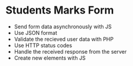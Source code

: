 # Students Marks Form

- Send form data asynchronously with JS
- Use JSON format
- Validate the recieved user data with PHP
- Use HTTP status codes
- Handle the received response from the server
- Create new elements with JS

